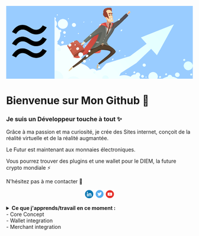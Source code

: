 ![MarcelintoSpace](https://github.com/MarcelintoSpace/MarcelintoSpace/blob/main/fond.png)

# Bienvenue sur Mon Github 👋

### Je suis un Développeur touche à tout ✨

Grâce à ma passion et ma curiosité, je crée des Sites internet, conçoit de la réalité virtuelle et de la réalité augmantée.

Le Futur est maintenant aux monnaies électroniques.

Vous pourrez trouver des plugins et une wallet pour le DIEM, la future crypto mondiale ⚡

N'hésitez pas à me contacter 📮

<p align=center>
  <a href="https://www.linkedin.com/in/benjaminnedelec/"><img height="24" src="https://github.com/MarcelintoSpace/MarcelintoSpace/blob/main/icon1.png"/></a>
  <a href="https://twitter.com/NedelecBenjamin"><img height="24" src="https://github.com/MarcelintoSpace/MarcelintoSpace/blob/main/icon2.png"/></a>
  <a href="https://www.youtube.com/channel/UCyq-kN_U3a6mELoqgJSIK5A"><img height="24" src="https://github.com/MarcelintoSpace/MarcelintoSpace/blob/main/icon3.png"/></a>
</p>


<details>
  <summary><strong>Ce que j'apprends/travail en ce moment :</strong><summary>
    - Core Concept <br/>
    - Wallet integration <br/>
    - Merchant integration <br/>
</details>
